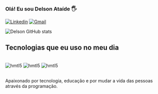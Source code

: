 ### Olá! Eu sou Delson Ataíde 🖐️

[![Linkedin](https://img.shields.io/badge/LinkedIn-0077B5?style=for-the-badge&logo=linkedin&logoColor=white)](https://www.linkedin.com/in/delson-ribeiro/)
[![Gmail](https://img.shields.io/badge/Gmail-D14836?style=for-the-badge&logo=gmail&logoColor=white)](mailto:delsonribeiro850@gmail.com)




![Delson GitHub stats](https://github-readme-stats.vercel.app/api?username=Delson-Ribeiro&show_icons=true&theme=radical)

## Tecnologias que eu uso no meu dia

<div style="display: inline block"><br/>
<img align="center"  alt="hmtl5" src="https://img.shields.io/badge/HTML5-E34F26?style=for-the-badge&logo=html5&logoColor=white" />
<img align="center"  alt="hmtl5" src="https://img.shields.io/badge/CSS3-1572B6?style=for-the-badge&logo=css3&logoColor=white" />
<img align="center"  alt="hmtl5" src="https://img.shields.io/badge/JavaScript-323330?style=for-the-badge&logo=javascript&logoColor=F7DF1E" />
<div><br>


Apaixonado por tecnologia, educação e por mudar a vida das pessoas através da programação.
